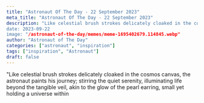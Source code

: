 ```yaml
---
title: "Astronaut Of The Day - 22 September 2023"
meta_title: "Astronaut Of The Day - 22 September 2023"
description: "Like celestial brush strokes delicately cloaked in the cosmos canvas, the astronaut paints his journey; stirring the quiet serenity, illuminating life beyond the tangible veil, akin to the glow of the pearl earring, small yet holding a universe within
date: 2023-09-22
image: "/astronaut-of-the-day/memes/meme-1695402679.114845.webp"
author: "Astronaut of The Day"
categories: ["astronaut", "inspiration"]
tags: ["inspiration", "Astronaut"]
draft: false
---
```

"Like celestial brush strokes delicately cloaked in the cosmos canvas, the astronaut paints his journey; stirring the quiet serenity, illuminating life beyond the tangible veil, akin to the glow of the pearl earring, small yet holding a universe within
        